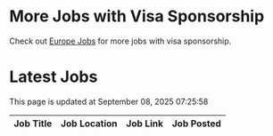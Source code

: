 # More Jobs with Visa Sponsorship

Check out [Europe Jobs](https://github.com/sureshparimi/europejobs#latest-jobs) for more jobs with visa sponsorship.

# Latest Jobs

This page is updated at September 08, 2025 07:25:58

| Job Title | Job Location | Job Link | Job Posted |
| --- | --- | --- | --- |
